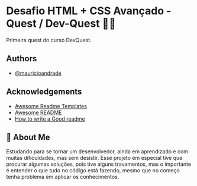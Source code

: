 
# Desafio HTML + CSS Avançado - Quest / Dev-Quest 🧑‍💻

Primeira quest do curso DevQuest.



## Authors

- [@mauricioandrade](https://www.github.com/mauricioandrade)







## Acknowledgements

 - [Awesome Readme Templates](https://awesomeopensource.com/project/elangosundar/awesome-README-templates)
 - [Awesome README](https://github.com/matiassingers/awesome-readme)
 - [How to write a Good readme](https://bulldogjob.com/news/449-how-to-write-a-good-readme-for-your-github-project)



## 🚀 About Me
Estudando para se tornar um desenvolvedor, ainda em aprendizado e com muitas dificuldades, mas sem desistir.
Esse projeto em especial tive que procurar algumas soluções, pois tive alguns travamentos, mas o importante é entender o que tudo no código está fazendo, mesmo que no começo tenha problema em aplicar os conhecimentos.

